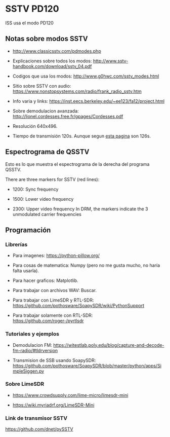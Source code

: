# SSTV PD120

ISS usa el modo PD120

## Notas sobre modos SSTV

- http://www.classicsstv.com/pdmodes.php

- Explicaciones sobre todos los modos: http://www.sstv-handbook.com/download/sstv_04.pdf

- Codigos que usa los modos: http://www.g0hwc.com/sstv_modes.html

- Sitio sobre SSTV con audio: https://www.nonstopsystems.com/radio/frank_radio_sstv.htm

- Info varia y links: https://inst.eecs.berkeley.edu/~ee123/fa12/project.html

- Sobre demodulacion avanzada: http://lionel.cordesses.free.fr/gpages/Cordesses.pdf

- Resolución 640x496.

- Tiempo de transmisión 120s. Aunque segun
    [esta pagina](http://f1ult.free.fr/DIGIMODES/MULTIPSK/sstv_en.htm) son 126s.

## Espectrograma de QSSTV

Esto es lo que muestra el espectrograma de la derecha del programa QSSTV.

There are three markers for SSTV (red lines):

- 1200: Sync frequency

- 1500: Lower video frequency

- 2300: Upper video frequency In DRM, the markers indicate the 3 unmodulated carrier frequencies

## Programación

### Librerías

- Para imagenes: https://python-pillow.org/

- Para cosas de matematica: Numpy (pero no me gusta mucho, no haría falta
  usarla).

- Para hacer graficos: Matplotlib.

- Para trabajar con archivos WAV: Buscar.

- Para trabajar con LimeSDR y RTL-SDR: https://github.com/pothosware/SoapySDR/wiki/PythonSupport

- Para trabajar solamente con RTL-SDR: https://github.com/roger-/pyrtlsdr

### Tutoriales y ejemplos

- Demodulacion FM: https://witestlab.poly.edu/blog/capture-and-decode-fm-radio/#tldrversion

- Transmision de SSB usando SoapySDR: https://github.com/pothosware/SoapySDR/blob/master/python/apps/SimpleSiggen.py

### Sobre LimeSDR

- https://www.crowdsupply.com/lime-micro/limesdr-mini

- https://wiki.myriadrf.org/LimeSDR-Mini

### Link de transmisor SSTV

https://github.com/dnet/pySSTV
